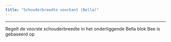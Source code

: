 ```yaml
---
title: "Schouderbreedte voorkant (Bella)"
---
```


***

Regelt de voorste schouderbreedte in het onderliggende Bella blok Bee is gebaseerd op




